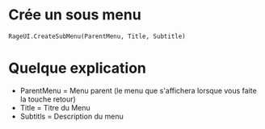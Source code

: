# Crée un sous menu

    RageUI.CreateSubMenu(ParentMenu, Title, Subtitle)
    
# Quelque explication

  - ParentMenu = Menu parent (le menu que s'affichera lorsque vous faite la touche retour)
  - Title = Titre du Menu
  - Subtitls = Description du menu

